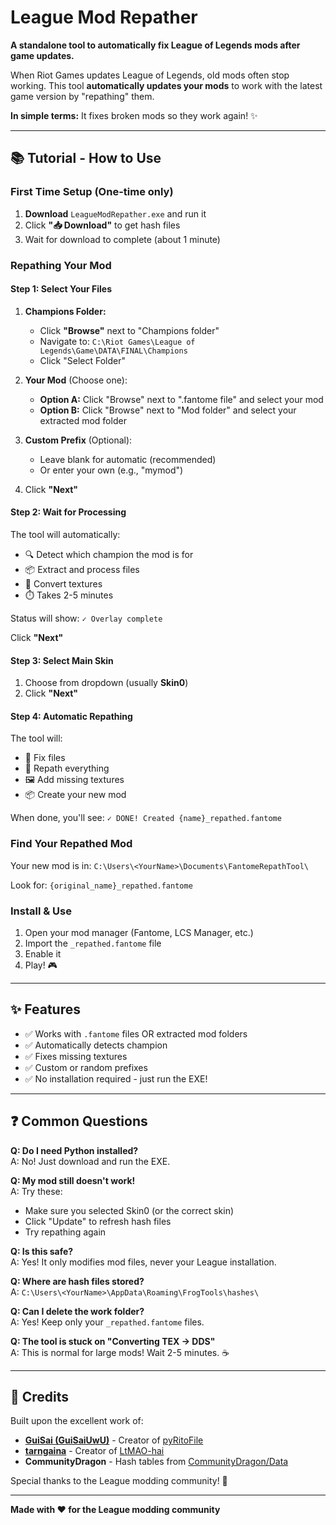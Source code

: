 # League Mod Repather

**A standalone tool to automatically fix League of Legends mods after game updates.**

When Riot Games updates League of Legends, old mods often stop working. This tool **automatically updates your mods** to work with the latest game version by "repathing" them.

**In simple terms:** It fixes broken mods so they work again! ✨

---

## 📚 Tutorial - How to Use

### **First Time Setup** (One-time only)

1. **Download** `LeagueModRepather.exe` and run it
2. Click **"📥 Download"** to get hash files
3. Wait for download to complete (about 1 minute)

### **Repathing Your Mod**

#### **Step 1: Select Your Files**

1. **Champions Folder:**
   - Click **"Browse"** next to "Champions folder"
   - Navigate to: `C:\Riot Games\League of Legends\Game\DATA\FINAL\Champions`
   - Click "Select Folder"

2. **Your Mod** (Choose one):
   - **Option A:** Click "Browse" next to ".fantome file" and select your mod
   - **Option B:** Click "Browse" next to "Mod folder" and select your extracted mod folder

3. **Custom Prefix** (Optional):
   - Leave blank for automatic (recommended)
   - Or enter your own (e.g., "mymod")

4. Click **"Next"**

#### **Step 2: Wait for Processing**

The tool will automatically:
- 🔍 Detect which champion the mod is for
- 📦 Extract and process files
- 🎨 Convert textures
- ⏱️ Takes 2-5 minutes

Status will show: `✓ Overlay complete`

Click **"Next"**

#### **Step 3: Select Main Skin**

1. Choose from dropdown (usually **Skin0**)
2. Click **"Next"**

#### **Step 4: Automatic Repathing**

The tool will:
- 🔧 Fix files
- 🔄 Repath everything
- 🖼️ Add missing textures
- 📦 Create your new mod

When done, you'll see: `✓ DONE! Created {name}_repathed.fantome`

### **Find Your Repathed Mod**

Your new mod is in: `C:\Users\<YourName>\Documents\FantomeRepathTool\`

Look for: `{original_name}_repathed.fantome`

### **Install & Use**

1. Open your mod manager (Fantome, LCS Manager, etc.)
2. Import the `_repathed.fantome` file
3. Enable it
4. Play! 🎮

---

## ✨ Features

- ✅ Works with `.fantome` files OR extracted mod folders
- ✅ Automatically detects champion
- ✅ Fixes missing textures
- ✅ Custom or random prefixes
- ✅ No installation required - just run the EXE!

---

## ❓ Common Questions

**Q: Do I need Python installed?**  
A: No! Just download and run the EXE.

**Q: My mod still doesn't work!**  
A: Try these:
- Make sure you selected Skin0 (or the correct skin)
- Click "Update" to refresh hash files
- Try repathing again

**Q: Is this safe?**  
A: Yes! It only modifies mod files, never your League installation.

**Q: Where are hash files stored?**  
A: `C:\Users\<YourName>\AppData\Roaming\FrogTools\hashes\`

**Q: Can I delete the work folder?**  
A: Yes! Keep only your `_repathed.fantome` files.

**Q: The tool is stuck on "Converting TEX → DDS"**  
A: This is normal for large mods! Wait 2-5 minutes. ☕

---

## 🙏 Credits

Built upon the excellent work of:

- **[GuiSai (GuiSaiUwU)](https://github.com/GuiSaiUwU)** - Creator of [pyRitoFile](https://github.com/GuiSaiUwU/pyritofile-package)
- **[tarngaina](https://github.com/tarngaina)** - Creator of [LtMAO-hai](https://github.com/tarngaina/LtMAO)
- **CommunityDragon** - Hash tables from [CommunityDragon/Data](https://github.com/CommunityDragon/Data)

Special thanks to the League modding community! 💜

---

**Made with ❤️ for the League modding community**
